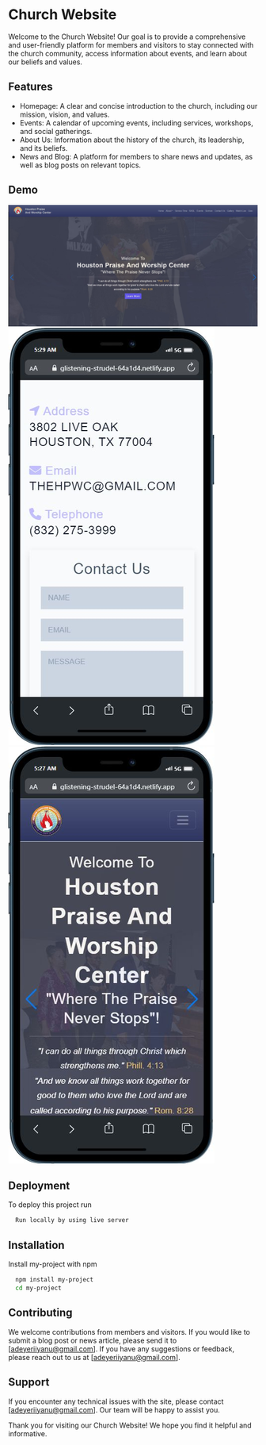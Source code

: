 # Church Website

Welcome to the Church Website! Our goal is to provide a comprehensive and user-friendly platform for members and visitors to stay connected with the church community, access information about events, and learn about our beliefs and values.

## Features

- Homepage: A clear and concise introduction to the church, including our mission, vision, and values.
- Events: A calendar of upcoming events, including services, workshops, and social gatherings.
- About Us: Information about the history of the church, its leadership, and its beliefs.
- News and Blog: A platform for members to share news and updates, as well as blog posts on relevant topics.

## Demo

![Alt text](homepage.JPG)
![Alt text](1668598905747.jpeg)
![Alt text](<1668598906048%20(1).jpeg>)

## Deployment

To deploy this project run

```bash
  Run locally by using live server
```

## Installation

Install my-project with npm

```bash
  npm install my-project
  cd my-project
```

## Contributing

We welcome contributions from members and visitors. If you would like to submit a blog post or news article, please send it to [adeyeriiyanu@gmail.com]. If you have any suggestions or feedback, please reach out to us at [adeyeriiyanu@gmail.com].

## Support

If you encounter any technical issues with the site, please contact [adeyeriiyanu@gmail.com]. Our team will be happy to assist you.

Thank you for visiting our Church Website! We hope you find it helpful and informative.

